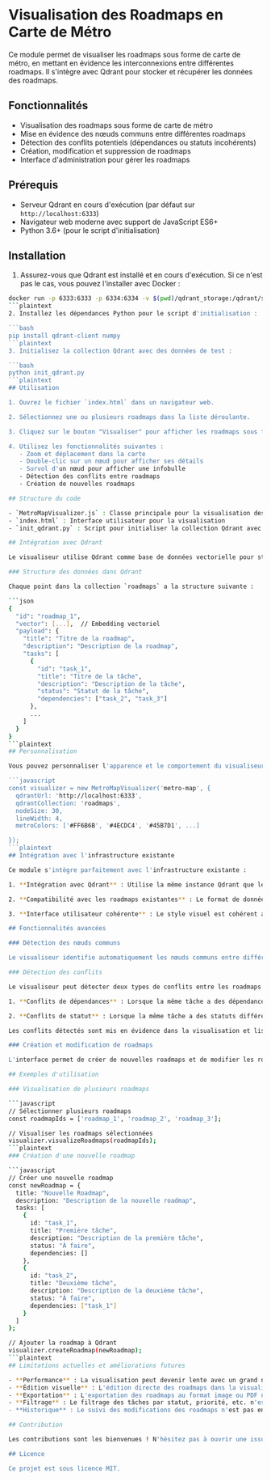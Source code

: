 # Visualisation des Roadmaps en Carte de Métro

Ce module permet de visualiser les roadmaps sous forme de carte de métro, en mettant en évidence les interconnexions entre différentes roadmaps. Il s'intègre avec Qdrant pour stocker et récupérer les données des roadmaps.

## Fonctionnalités

- Visualisation des roadmaps sous forme de carte de métro
- Mise en évidence des nœuds communs entre différentes roadmaps
- Détection des conflits potentiels (dépendances ou statuts incohérents)
- Création, modification et suppression de roadmaps
- Interface d'administration pour gérer les roadmaps

## Prérequis

- Serveur Qdrant en cours d'exécution (par défaut sur `http://localhost:6333`)
- Navigateur web moderne avec support de JavaScript ES6+
- Python 3.6+ (pour le script d'initialisation)

## Installation

1. Assurez-vous que Qdrant est installé et en cours d'exécution. Si ce n'est pas le cas, vous pouvez l'installer avec Docker :

```bash
docker run -p 6333:6333 -p 6334:6334 -v $(pwd)/qdrant_storage:/qdrant/storage qdrant/qdrant
```plaintext
2. Installez les dépendances Python pour le script d'initialisation :

```bash
pip install qdrant-client numpy
```plaintext
3. Initialisez la collection Qdrant avec des données de test :

```bash
python init_qdrant.py
```plaintext
## Utilisation

1. Ouvrez le fichier `index.html` dans un navigateur web.

2. Sélectionnez une ou plusieurs roadmaps dans la liste déroulante.

3. Cliquez sur le bouton "Visualiser" pour afficher les roadmaps sous forme de carte de métro.

4. Utilisez les fonctionnalités suivantes :
   - Zoom et déplacement dans la carte
   - Double-clic sur un nœud pour afficher ses détails
   - Survol d'un nœud pour afficher une infobulle
   - Détection des conflits entre roadmaps
   - Création de nouvelles roadmaps

## Structure du code

- `MetroMapVisualizer.js` : Classe principale pour la visualisation des roadmaps
- `index.html` : Interface utilisateur pour la visualisation
- `init_qdrant.py` : Script pour initialiser la collection Qdrant avec des données de test

## Intégration avec Qdrant

Le visualiseur utilise Qdrant comme base de données vectorielle pour stocker et récupérer les données des roadmaps. Chaque roadmap est représentée par un point dans Qdrant, avec un embedding vectoriel et des métadonnées (titre, description, tâches, etc.).

### Structure des données dans Qdrant

Chaque point dans la collection `roadmaps` a la structure suivante :

```json
{
  "id": "roadmap_1",
  "vector": [...],  // Embedding vectoriel
  "payload": {
    "title": "Titre de la roadmap",
    "description": "Description de la roadmap",
    "tasks": [
      {
        "id": "task_1",
        "title": "Titre de la tâche",
        "description": "Description de la tâche",
        "status": "Statut de la tâche",
        "dependencies": ["task_2", "task_3"]
      },
      ...
    ]
  }
}
```plaintext
## Personnalisation

Vous pouvez personnaliser l'apparence et le comportement du visualiseur en modifiant les options dans le constructeur de la classe `MetroMapVisualizer` :

```javascript
const visualizer = new MetroMapVisualizer('metro-map', {
  qdrantUrl: 'http://localhost:6333',
  qdrantCollection: 'roadmaps',
  nodeSize: 30,
  lineWidth: 4,
  metroColors: ['#FF6B6B', '#4ECDC4', '#45B7D1', ...]

});
```plaintext
## Intégration avec l'infrastructure existante

Ce module s'intègre parfaitement avec l'infrastructure existante :

1. **Intégration avec Qdrant** : Utilise la même instance Qdrant que le système RAG existant.

2. **Compatibilité avec les roadmaps existantes** : Le format de données est compatible avec les roadmaps existantes.

3. **Interface utilisateur cohérente** : Le style visuel est cohérent avec l'interface existante.

## Fonctionnalités avancées

### Détection des nœuds communs

Le visualiseur identifie automatiquement les nœuds communs entre différentes roadmaps en comparant les titres et descriptions des tâches. Les nœuds communs sont mis en évidence dans la visualisation et listés dans le panneau d'informations.

### Détection des conflits

Le visualiseur peut détecter deux types de conflits entre les roadmaps :

1. **Conflits de dépendances** : Lorsque la même tâche a des dépendances différentes dans différentes roadmaps.

2. **Conflits de statut** : Lorsque la même tâche a des statuts différents dans différentes roadmaps.

Les conflits détectés sont mis en évidence dans la visualisation et listés dans le panneau d'informations.

### Création et modification de roadmaps

L'interface permet de créer de nouvelles roadmaps et de modifier les roadmaps existantes. Les modifications sont immédiatement reflétées dans la visualisation.

## Exemples d'utilisation

### Visualisation de plusieurs roadmaps

```javascript
// Sélectionner plusieurs roadmaps
const roadmapIds = ['roadmap_1', 'roadmap_2', 'roadmap_3'];

// Visualiser les roadmaps sélectionnées
visualizer.visualizeRoadmaps(roadmapIds);
```plaintext
### Création d'une nouvelle roadmap

```javascript
// Créer une nouvelle roadmap
const newRoadmap = {
  title: "Nouvelle Roadmap",
  description: "Description de la nouvelle roadmap",
  tasks: [
    {
      id: "task_1",
      title: "Première tâche",
      description: "Description de la première tâche",
      status: "À faire",
      dependencies: []
    },
    {
      id: "task_2",
      title: "Deuxième tâche",
      description: "Description de la deuxième tâche",
      status: "À faire",
      dependencies: ["task_1"]
    }
  ]
};

// Ajouter la roadmap à Qdrant
visualizer.createRoadmap(newRoadmap);
```plaintext
## Limitations actuelles et améliorations futures

- **Performance** : La visualisation peut devenir lente avec un grand nombre de roadmaps et de tâches.
- **Édition visuelle** : L'édition directe des roadmaps dans la visualisation n'est pas encore implémentée.
- **Exportation** : L'exportation des roadmaps au format image ou PDF n'est pas encore disponible.
- **Filtrage** : Le filtrage des tâches par statut, priorité, etc. n'est pas encore implémenté.
- **Historique** : Le suivi des modifications des roadmaps n'est pas encore disponible.

## Contribution

Les contributions sont les bienvenues ! N'hésitez pas à ouvrir une issue ou une pull request pour proposer des améliorations.

## Licence

Ce projet est sous licence MIT.
